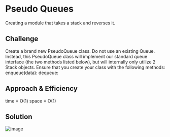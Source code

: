 # Pseudo Queues
<!-- Short summary or background information -->
Creating a module that takes a stack and reverses it.

## Challenge
<!-- Description of the challenge -->
Create a brand new PseudoQueue class. Do not use an existing Queue. Instead, this PseudoQueue class will implement our standard queue interface (the two methods listed below), but will internally only utilize 2 Stack objects. Ensure that you create your class with the following methods:\
enqueue(data):
dequeue:


## Approach & Efficiency
<!-- What approach did you take? Why? What is the Big O space/time for this approach? -->
time = O(1)
space = O(1)


## Solution
<!-- Embedded whiteboard image -->
![image](../assets/.png)